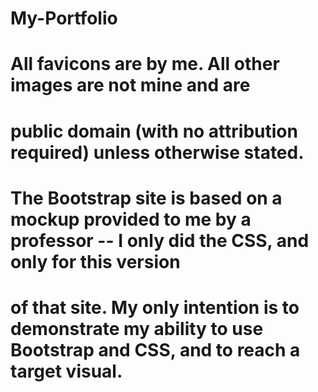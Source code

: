 # My-Portfolio
# All favicons are by me. All other images are not mine and are
# public domain (with no attribution required) unless otherwise stated.
# The Bootstrap site is based on a mockup provided to me by a professor -- I only did the CSS, and only for this version
# of that site.  My only intention is to demonstrate my ability to use Bootstrap and CSS, and to reach a target visual.
